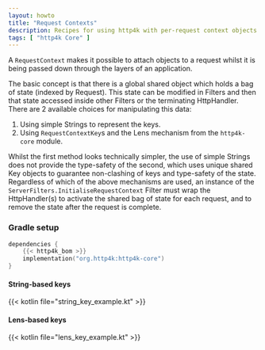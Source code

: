 ```yaml
---
layout: howto
title: "Request Contexts"
description: Recipes for using http4k with per-request context objects
tags: [ "http4k Core" ]
---
```


A `RequestContext` makes it possible to attach objects to a request whilst it is being passed down through the layers of an application.

[//]: # (The system uses the http4k Lens system to attach arbitrary data to the request, which can then be accessed by any part of the application that has access to the request. Typically this is used for attaching things like request IDs, authorised user principals, or other context-specific data. Under the covers this is just a non-typesafe map attached to an implementation of `Request`, but the Lens system provides a typesafe way to interact with it.)

The basic concept is that there is a global shared object which holds a bag of state (indexed by Request). This state can be modified in Filters and then 
that state accessed inside other Filters or the terminating HttpHandler. There are 2 available choices for manipulating this data:

1. Using simple Strings to represent the keys.
1. Using `RequestContextKey`s and the Lens mechanism from the `http4k-core` module.

Whilst the first method looks technically simpler, the use of simple Strings does not provide the type-safety of the second, which uses unique shared Key objects to guarantee non-clashing of keys and type-safety of the state.
Regardless of which of the above mechanisms are used, an instance of the `ServerFilters.InitialiseRequestContext` Filter must wrap the HttpHandler(s) to activate
the shared bag of state for each request, and to remove the state after the request is complete.

### Gradle setup

```kotlin
dependencies {
    {{< http4k_bom >}}
    implementation("org.http4k:http4k-core")
}
```

#### String-based keys 

{{< kotlin file="string_key_example.kt" >}}

#### Lens-based keys 

{{< kotlin file="lens_key_example.kt" >}}
